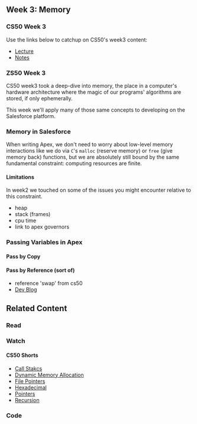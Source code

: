 ## Week 3: Memory

### CS50 Week 3
Use the links below to catchup on CS50's week3 content: 

- [Lecture](https://www.youtube.com/watch?v=cC9I3XxkZXw)
- [Notes](https://cs50.harvard.edu/college/weeks/3/notes/)

### ZS50 Week 3

CS50 week3 took a deep-dive into memory, the place in a computer's hardware architecture where the magic of our programs' algorithms are stored, if only ephemerally. 

This week we'll apply many of those same concepts to developing on the Salesforce platform. 

### Memory in Salesforce

When writing Apex, we don't need to worry about low-level memory interactions like we do via `C`'s `malloc` (reserve memory) or `free` (give memory back) functions, but we are absolutely still bound by the same fundamental constraint: computing resources are finite. 

#### Limitations

In week2 we touched on some of the issues you might encounter relative to this constraint. 

- heap 
- stack (frames)
- cpu time
- link to apex governors

### Passing Variables in Apex

#### Pass by Copy

#### Pass by Reference (sort of)

- reference 'swap' from cs50
- [Dev Blog](https://developer.salesforce.com/blogs/developer-relations/2012/05/passing-parameters-by-reference-and-by-value-in-apex.html)

## Related Content

### Read

### Watch

#### CS50 Shorts

- [Call Stakcs](https://www.youtube.com/embed/aCPkszeKRa4?autoplay=1&rel=0)
- [Dynamic Memory Allocation](https://www.youtube.com/embed/xa4ugmMDhiE?autoplay=1&rel=0)
- [File Pointers](https://www.youtube.com/embed/bOF-SpEAYgk?autoplay=1&rel=0)
- [Hexadecimal](https://www.youtube.com/embed/u_atXp-NF6w?autoplay=1&rel=0)
- [Pointers](https://www.youtube.com/embed/XISnO2YhnsY?autoplay=1&rel=0)
- [Recursion](https://www.youtube.com/embed/mz6tAJMVmfM?autoplay=1&rel=0)

### Code